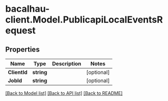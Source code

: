 # bacalhau-client.Model.PublicapiLocalEventsRequest
## Properties

Name | Type | Description | Notes
------------ | ------------- | ------------- | -------------
**ClientId** | **string** |  | [optional] 
**JobId** | **string** |  | [optional] 

[[Back to Model list]](../README.md#documentation-for-models) [[Back to API list]](../README.md#documentation-for-api-endpoints) [[Back to README]](../README.md)


